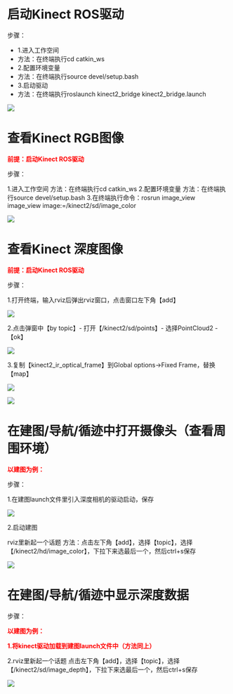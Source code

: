 # 启动Kinect ROS驱动

步骤：
* 1.进入工作空间
* 方法：在终端执行cd catkin_ws
* 2.配置环境变量
* 方法：在终端执行source devel/setup.bash
* 3.启动驱动
* 方法：在终端执行roslaunch kinect2_bridge kinect2_bridge.launch

![](imgs/structure-chart01.png)

# 查看Kinect RGB图像

<b style="color:red;">前提：启动Kinect ROS驱动</b>

步骤：

1.进入工作空间
方法：在终端执行cd catkin_ws
2.配置环境变量
方法：在终端执行source devel/setup.bash
3.在终端执行命令：rosrun image_view image_view image:=/kinect2/sd/image_color

![](imgs/RGB-picture01.png)

# 查看Kinect 深度图像

<b style="color:red;">前提：启动Kinect ROS驱动</b>

步骤：

1.打开终端，输入rviz后弹出rviz窗口，点击窗口左下角【add】 

![](imgs/picture1.png)

2.点击弹窗中【by topic】- 打开【/kinect2/sd/points】- 选择PointCloud2 -【ok】

![](imgs/picture2.png)

3.复制【kinect2_ir_optical_frame】到Global options->Fixed Frame，替换【map】

![](imgs/picture3.png)

![](imgs/picture4.png)

# 在建图/导航/循迹中打开摄像头（查看周围环境）

<b style="color:red;">以建图为例：</b>

步骤：

1.在建图launch文件里引入深度相机的驱动启动，保存

![](imgs/picture5.png)

2.启动建图

rviz里新起一个话题
方法：点击左下角【add】，选择【topic】，选择【/kinect2/hd/image_color】，下拉下来选最后一个，然后ctrl+s保存

![](imgs/picture6.png)

# 在建图/导航/循迹中显示深度数据

步骤：

<b style="color:red;">以建图为例：</b>

<b style="color:red;">1.将kinect驱动加载到建图launch文件中（方法同上）</b>

2.rviz里新起一个话题
点击左下角【add】，选择【topic】，选择【/kinect2/sd/image_depth】，下拉下来选最后一个，然后ctrl+s保存

![](imgs/picture7.png)















